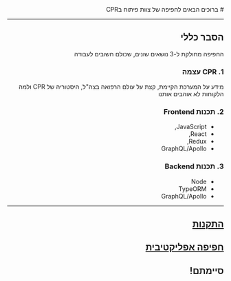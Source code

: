 <div dir="rtl">
# ברוכים הבאים לחפיפה של צוות פיתוח בCPR

----------

## הסבר כללי

החפיפה מחולקת ל-3 נושאים שונים, שכולם חשובים לעבודה

### 1. CPR עצמה
 מידע על המערכת הקיימת, קצת על עולם הרפואה בצה"ל, היסטוריה של CPR ולמה הלקוחות לא אוהבים אותנו 

### 2. **תכנות Frontend**
- JavaScript,
- React,
- Redux,
- GraphQL/Apollo 

### 3. **תכנות Backend**
- Node 
- TypeORM
- GraphQL/Apollo

----------

## [התקנות](https://github.com/ItaiPendler/cpr-installs/blob/main/installations.md)

## [חפיפה אפליקטיבית](https://githut.com/ItaiPendler/cpr-installs/blob/main/fullstack-mentoring.md)
## סיימתם!
<div>
